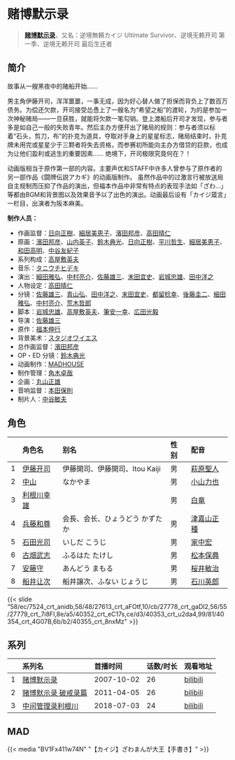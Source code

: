 # 赌博默示录


> <u>**[赌博默示录](https://bgm.tv/subject/3892)**</u>，又名：逆境無頼カイジ Ultimate Survivor、逆境无赖开司 第一季、逆境无赖开司 最后生还者

## 简介

故事从一艘黑夜中的赌船开始……

男主角伊藤开司，浑浑噩噩，一事无成，因为好心替人做了担保而背负上了数百万债务。为偿还欠款，开司接受怂恿上了一艘名为“希望之船”的渡轮，为的是参加一次神秘赌局——一旦获胜，就能将欠款一笔勾销。登上渡船后开司才发现，参与者多是如自己一般的失败青年。然后主办方便开出了赌局的规则：参与者须以标着“石头，剪刀，布”的扑克为道具，夺取对手身上的星星标志，赌局结束时，扑克牌未用完或星星少于三颗者将失去资格，而参赛初所能向主办方借贷的巨款，也成为让他们盈利或逃生的重要因素……
绝境下，开司极限究竟何在？！

动画版相当于原作第一部的内容。主要声优和STAFF中许多人曾参与了原作者的另一部作品《闘牌伝説アカギ》的动画版制作。
虽然作品中的过激言行被放送局自主规制而压抑了作品的演出，但福本作品中非常有特点的表现手法如「ざわ…」等都由BGM和背景图以及效果音予以了出色的演出。动画最后设有「カイジ箴言」一栏目，出演者为阪本麻美。

**制作人员：**
- 作画监督：[日向正樹](https://bgm.tv/person/19948)、[細居美恵子](https://bgm.tv/person/12049)、[濱田邦彦](https://bgm.tv/person/3078)、[高田晴仁](https://bgm.tv/person/3494)
- 原画：[濱田邦彦](https://bgm.tv/person/3078)、[山内英子](https://bgm.tv/person/11358)、[鈴木典光](https://bgm.tv/person/11528)、[日向正樹](https://bgm.tv/person/19948)、[平川哲生](https://bgm.tv/person/3798)、[細居美恵子](https://bgm.tv/person/12049)、[和田高明](https://bgm.tv/person/7519)、[中谷友紀子](https://bgm.tv/person/13189)
- 系列构成：[高屋敷英夫](https://bgm.tv/person/744)
- 音乐：[タニウチヒデキ](https://bgm.tv/person/1906)
- 演出：[細田雅弘](https://bgm.tv/person/2987)、[中村亮介](https://bgm.tv/person/3626)、[佐藤雄三](https://bgm.tv/person/780)、[末田宜史](https://bgm.tv/person/14755)、[岩城忠雄](https://bgm.tv/person/27950)、[田中洋之](https://bgm.tv/person/3327)
- 人物设定：[高田晴仁](https://bgm.tv/person/3494)
- 分镜：[佐藤雄三](https://bgm.tv/person/780)、[青山弘](https://bgm.tv/person/2681)、[田中洋之](https://bgm.tv/person/3327)、[末田宜史](https://bgm.tv/person/14755)、[都留稔幸](https://bgm.tv/person/1443)、[後藤圭二](https://bgm.tv/person/305)、[細田雅弘](https://bgm.tv/person/2987)、[中村亮介](https://bgm.tv/person/3626)、[荒木哲郎](https://bgm.tv/person/3212)
- 脚本：[岩城忠雄](https://bgm.tv/person/27950)、[高屋敷英夫](https://bgm.tv/person/744)、[筆安一幸](https://bgm.tv/person/3358)、[広田光毅](https://bgm.tv/person/12061)
- 导演：[佐藤雄三](https://bgm.tv/person/780)
- 原作：[福本伸行](https://bgm.tv/person/2921)
- 背景美术：[スタジオワイエス](https://bgm.tv/person/6097)
- 总作画监督：[濱田邦彦](https://bgm.tv/person/3078)
- OP・ED 分镜：[鈴木典光](https://bgm.tv/person/11528)
- 动画制作：[MADHOUSE](https://bgm.tv/person/603)
- 制作管理：[角木卓哉](https://bgm.tv/person/48926)
- 企画：[丸山正雄](https://bgm.tv/person/914)
- 音响监督：[本田保則](https://bgm.tv/person/215)
- 制片人：[中谷敏夫](https://bgm.tv/person/51697)

## 角色

|     |   角色名   |   别名  | 性别 |  配音  |
|:--- |:------  |:----      |:---  |:--   |
| 1 | [伊藤开司](https://bgm.tv/character/7524) | 伊藤開司、伊藤開司、Itou Kaiji | 男 | [萩原聖人](https://bgm.tv/person/4955) |
| 2 | [中山](https://bgm.tv/character/27613) | なかやま | 男 | [小山力也](https://bgm.tv/person/4130) |
| 3 | [利根川幸雄](https://bgm.tv/character/27778) |  | 男 | [白竜](https://bgm.tv/person/15933) |
| 4 | [兵藤和尊](https://bgm.tv/character/27779) | 会長、会长、ひょうどう かずたか | 男 | [津嘉山正種](https://bgm.tv/person/4549) |
| 5 | [石田光司](https://bgm.tv/character/40352) | いしだ こうじ | 男 | [家中宏](https://bgm.tv/person/3923) |
| 6 | [古畑武志](https://bgm.tv/character/40353) | ふるはた たけし | 男 | [松本保典](https://bgm.tv/person/3845) |
| 7 | [安藤守](https://bgm.tv/character/40354) | あんどう まもる | 男 | [桜井敏治](https://bgm.tv/person/3894) |
| 8 | [船井让次](https://bgm.tv/character/40355) | 船井譲次、ふない じょうじ | 男 | [石川英郎](https://bgm.tv/person/4151) |

{{< slide "58/ec/7524_crt_anidb,58/48/27613_crt_aFOtf,10/cb/27778_crt_gaDI2,56/55/27779_crt_7i8FI,8e/a5/40352_crt_eC17s,ce/d3/40353_crt_u2da4,99/81/40354_crt_4G07B,6b/b2/40355_crt_8nxMz" >}}

## 系列

|     |   系列名   |   首播时间  | 话数/时长  | 观看地址 |
|:---  |:------    |:----      |:---       |:---  |
| 1 |[赌博默示录](https://bgm.tv/subject/3892)| 2007-10-02 | 26 | [bilibili](https://www.bilibili.com/video/BV1ot411q7nY/)  |
| 2 |[赌博默示录 破戒录篇](https://bgm.tv/subject/12317)| 2011-04-05 | 26 | [bilibili](https://www.bilibili.com/video/BV1Ct411C7bn)  |
| 3 |[中间管理录利根川](https://bgm.tv/subject/237834)| 2018-07-03 | 24 | [bilibili](https://www.bilibili.com/bangumi/play/ss24611)  |


## MAD

{{< media  "BV1Fx411w74N"
"【カイジ】ざわまんが大王【手書き】"  >}}
